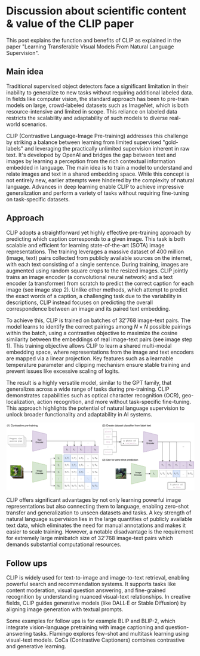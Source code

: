 # Discussion about scientific content & value of the CLIP paper
This post explains the function and benefits of CLIP as explained in the paper "Learning Transferable Visual Models From Natural Language Supervision".

## Main idea
Traditional supervised object detectors face a significant limitation in their inability to generalize to new tasks without requiring additional labeled data. In fields like computer vision, the standard approach has been to pre-train models on large, crowd-labeled datasets such as ImageNet, which is both resource-intensive and limited in scope. This reliance on labeled data restricts the scalability and adaptability of such models to diverse real-world scenarios.

CLIP (Contrastive Language-Image Pre-training) addresses this challenge by striking a balance between learning from limited supervised "gold-labels" and leveraging the practically unlimited supervision inherent in raw text. It's developed by OpenAI and bridges the gap between text and images by learning a perception from the rich contextual information embedded in language. The main idea is to train a model to understand and relate images and text in a shared embedding space. While this concept is not entirely new, earlier attempts were hindered by the complexity of natural language. Advances in deep learning enable CLIP to achieve impressive generalization and perform a variety of tasks without requiring fine-tuning on task-specific datasets.


## Approach
CLIP adopts a straightforward yet highly effective pre-training approach by predicting which caption corresponds to a given image. This task is both scalable and efficient for learning state-of-the-art (SOTA) image representations. The training leverages a massive dataset of 400 million (image, text) pairs collected from publicly available sources on the internet, with each text consisting of a single sentence. During training, images are augmented using random square crops to the resized images. CLIP jointly trains an image encoder (a convolutional neural network) and a text encoder (a transformer) from scratch to predict the correct caption for each image (see image step 2). Unlike other methods, which attempt to predict the exact words of a caption, a challenging task due to the variability in descriptions, CLIP instead focuses on predicting the overall correspondence between an image and its paired text embedding.

To achieve this, CLIP is trained on batches of 32'768 image-text pairs. The model learns to identify the correct pairings among $N \times N$ possible pairings within the batch, using a contrastive objective to maximize the cosine similarity between the embeddings of real image-text pairs (see image step 1). This training objective allows CLIP to learn a shared multi-modal embedding space, where representations from the image and text encoders are mapped via a linear projection. Key features such as a learnable temperature parameter and clipping mechanism ensure stable training and prevent issues like excessive scaling of logits.

The result is a highly versatile model, similar to the GPT family, that generalizes across a wide range of tasks during pre-training. CLIP demonstrates capabilities such as optical character recognition (OCR), geo-localization, action recognition, and more without task-specific fine-tuning. This approach highlights the potential of natural language supervision to unlock broader functionality and adaptability in AI systems.

![CLIP overview](imgs/clip_overview.png)

CLIP offers significant advantages by not only learning powerful image representations but also connecting them to language, enabling zero-shot transfer and generalization to unseen datasets and tasks. A key strength of natural language supervision lies in the large quantities of publicly available text data, which eliminates the need for manual annotations and makes it easier to scale training. However, a notable disadvantage is the requirement for extremely large minibatch size of 32'768 image-text pairs which demands substantial computational resources.


## Follow ups
CLIP is widely used for text-to-image and image-to-text retrieval, enabling powerful search and recommendation systems. It supports tasks like content moderation, visual question answering, and fine-grained recognition by understanding nuanced visual-text relationships. In creative fields, CLIP guides generative models (like DALL·E or Stable Diffusion) by aligning image generation with textual prompts.

Some examples for follow ups is for example BLIP and BLIP-2, which integrate vision-language pretraining with image captioning and question-answering tasks. Flamingo explores few-shot and multitask learning using visual-text models. CoCa (Contrastive Captioners) combines contrastive and generative learning.